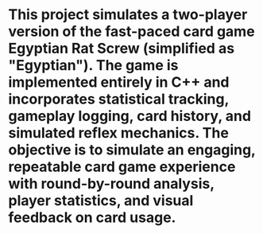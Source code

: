 # This project simulates a two-player version of the fast-paced card game Egyptian Rat Screw (simplified as "Egyptian"). The game is implemented entirely in C++ and incorporates statistical tracking, gameplay logging, card history, and simulated reflex mechanics. The objective is to simulate an engaging, repeatable card game experience with round-by-round analysis, player statistics, and visual feedback on card usage.

